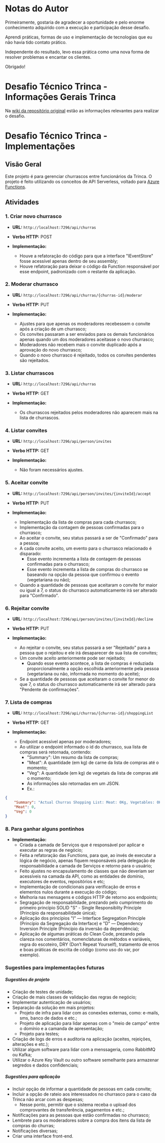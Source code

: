 # Notas do Autor
Primeiramente, gostaria de agradecer a oportunidade e pelo enorme conhecimento adquirido com a execução e participação desse desafio.

Aprendi práticas, formas de uso e implementação de tecnologias que eu não havia tido contato prático.

Independente do resultado, levo essa prática como uma nova forma de resolver problemas e encantar os clientes.

Obrigado!

# Desafio Técnico Trinca - Informações Gerais Trinca

Na [wiki da repositório original](https://github.com/trinca137/trinca-challenge/wiki/Comece-por-aqui) estão as informações relevantes para realizar o desafio. 

# Desafio Técnico Trinca - Implementações

## Visão Geral

Este projeto é para gerenciar churrascos entre funcionários da Trinca.
O projeto é feito utilizando os conceitos de API Serverless, voltado para [Azure Functions](https://azure.microsoft.com/en-us/products/functions). 

## Atividades

### 1. **Criar novo churrasco**
- **URL:** `http://localhost:7296/api/churras`
- **Verbo HTTP:** POST
  
- **Implementação:**
  - Houve a refatoração do código para que a interface "IEventStore" fosse acessível apenas dentro de seu assembly;
  - Houve refatoração para deixar o código da Function responsável por esse endpoint, padronizado com o restante da aplicação.
  
### 2. Moderar churrasco
- **URL:** `http://localhost:7296/api/churras/{churras-id}/moderar`
- **Verbo HTTP:** PUT
  
- **Implementação:**
  - Ajustes para que apenas os moderadores recebessem o convite após a criação de um churrasco;
  - Os convites passaram a ser enviados para os demais funcionários apenas quando um dos moderadores aceitasse o novo churrasco;
  - Moderadores não recebem mais o convite duplicado após a aprovação do novo churrasco;
  - Quando o novo churrasco é rejeitado, todos os convites pendentes são rejeitados.

### 3. Listar churrascos
- **URL:** `http://localhost:7296/api/churras`
- **Verbo HTTP:** GET
  
- **Implementação:**
  - Os churrascos rejeitados pelos moderadores não aparecem mais na lista de churrascos.

### 4. Listar convites
- **URL:** `http://localhost:7296/api/person/invites`
- **Verbo HTTP:** GET
  
- **Implementação:**
  - Não foram necessários ajustes.

### 5. Aceitar convite
- **URL:** `http://localhost:7296/api/person/invites/{inviteId}/accept`
- **Verbo HTTP:** PUT
  
- **Implementação:**
  - Implementação da lista de compras para cada churrasco;
  - Implementação da contagem de pessoas confirmadas para o churrasco;
  - Ao aceitar o convite, seu status passará a ser de "Confirmado" para a pessoa;
  - A cada convite aceito, um evento para o churrasco relacionado é disparado:
    - Esse evento incrementa a lista de contagem de pessoas confirmadas para o churrasco;
    - Esse evento incrementa a lista de compras do churrasco se baseando na opção da pessoa que confirmou o evento (vegetariana ou não);
  - Quando a quantidade de pessoas que aceitaram o convite for maior ou igual a 7, o status do churrasco automaticamente irá ser alterado para "Confirmado".


### 6. Rejeitar convite
- **URL:** `http://localhost:7296/api/person/invites/{inviteId}/decline`
- **Verbo HTTP:** PUT
  
- **Implementação:**
  - Ao rejeitar o convite, seu status passará a ser "Rejeitado" para a pessoa que o rejeitou e ele irá desaparecer de sua lista de convites;
  - Um convite aceito anteriormente pode ser rejeitado;
    - Quando esse evento acontece, a lista de compras é reduziada proporcionalmente a opção escolhida anteriormente pela pessoa (vegetariana ou não, informada no momento do aceite);
  - Se a quantidade de pessoas que aceitaram o convite for menor do que 7, o status do churrasco automaticamente irá ser alterado para "Pendente de confirmações".

### 7. Lista de compras
- **URL:** `http://localhost:7296/api/churras/{churras-id}/shoppingList`
- **Verbo HTTP:** GET
  
- **Implementação:**
  - Endpoint acessível apenas por moderadores;
  - Ao utilizar o endpoint informado o id do churrasco, sua lista de compras será retornada, contendo:
    - "Summary": Um resumo da lista de compras;
    - "Meat": A quantidade (em kg) de carne da lista de compras até o momento;
    - "Veg": A quantidade (em kg) de vegetais da lista de compras até o momento;
    - As informações são retornadas em um JSON.
    - Ex.:
```json
{
    "Summary": "Actual Churras Shopping List: Meat: 0Kg, Vegetables: 0Kg.",
    "Meat": 0,
    "Veg": 0
}
``` 

### 8. Para ganhar alguns pontinhos
 
- **Implementação:**
  - Criada a camada de Serviços que é responsável por aplicar e executar as regras de negócio;
  - Feita a refatoração das Functions, para que, ao invés de executar a lógica de negócio, apenas fiquem responsáveis pela delegação de responsabilidade a camada de Serviços e retorno para o usuário;
  - Feito ajustes no encapsulamento de classes que não deveriam ser acessíveis na camada da API, como as entidades de domínio, executores de eventos, repositórios e etc;
  - Implementação de condicionais para verificação de erros e elementos nulos durante a execução do código;
  - Melhoria nas mensagens e códigos HTTP de retorno aos endpoints;
  - Segragação de responsabilidade, prezando pelo cumprimento do primeiro princípio SOLID "S" - Single Responsiblity Principle (Princípio da responsabilidade única);
  - Aplicação dos princípios "I" — Interface Segregation Principle (Princípio da Segregação da Interface) e "D" — Dependency Inversion Principle (Princípio da inversão da dependência);
  - Aplicação de algumas práticas do Clean Code, prezando pela clareza nos comentários, nomenclaturas de métodos e variáveis, regra do escoteiro, DRY (Don’t Repeat Yourself), tratamento de erros e boas práticas de escrita de código (como uso do var, por exemplo).

### Sugestões para implementações futuras

##### Sugestões de projeto
- Criação de testes de unidade;
- Criação de mais classes de validação das regras de negócio;
- Implementar autenticação de usuários;
- Separação da solução em mais projetos:
  - Projeto de infra para lidar com as conexões externas, como: e-mails, sms, banco de dados e etc.;
  - Projeto de aplicação para lidar apenas com o "meio de campo" entre o domínio e a camanda de apresentação;
  - Projeto para testes;
- Criação de logs de erros e auditoria na aplicação (aceites, rejeições, alterações e etc.);
- Utilizar algum software para lidar com a menssageria, como RabbitMQ ou Kafka;
- Utilizar o Azure Key Vault ou outro software semelhante para armazenar segredos e dados confidenciais;

##### Sugestões para aplicação
- Incluir opção de informar a quantidade de pessoas em cada convite;
- Incluir a opção de rateio aos interessados no churrasco para o caso da Trinca não arcar com as despesas;
    - Nesse ponto, permitir que o sistema receba o upload dos comprovantes de transferência, pagamentos e etc.;
- Notificações para as pessoas que estão confirmadas no churrasco;
- Lembrete para os moderadores sobre a compra dos itens da lista de compras do churras;
- Notificações diversas;
- Criar uma interface front-end.
